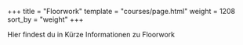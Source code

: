 +++
title = "Floorwork"
template = "courses/page.html"
weight = 1208
sort_by = "weight"
+++

Hier findest du in Kürze Informationen zu Floorwork
